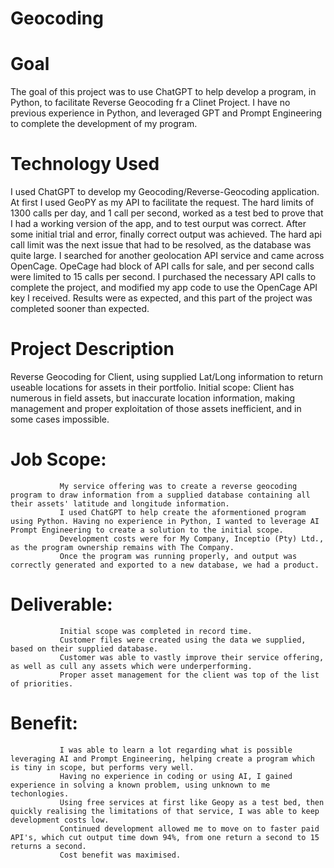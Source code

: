 # Geocoding

# Goal
The goal of this project was to use ChatGPT to help develop a program, in Python, to facilitate Reverse Geocoding fr a Clinet Project.
I have no previous experience in Python, and leveraged GPT and Prompt Engineering to complete the development of my program.

# Technology Used
I used ChatGPT to develop my Geocoding/Reverse-Geocoding application.
At first I used GeoPY as my API to facilitate the request. The hard limits of 1300 calls per day, and 1 call per second, worked as a test bed to prove that I had a working version of the app, and to test ourput was correct.
After some initial trial and error, finally correct output was achieved. The hard api call limit was the next issue that had to be resolved, as the database was quite large.
I searched for another geolocation API service and came across OpenCage.
OpeCage had block of API calls for sale, and per second calls were limited to 15 calls per second.
I purchased the necessary API calls to complete the project, and modified my app code to use the OpenCage API key I received.
Results were as expected, and this part of the project was completed sooner than expected.

# Project Description

Reverse Geocoding for Client, using supplied Lat/Long information to return useable locations for assets in their portfolio.
Initial scope: Client has numerous in field assets, but inaccurate location information, making management and proper exploitation of those assets inefficient, and in some cases impossible.

# Job Scope:     
               My service offering was to create a reverse geocoding program to draw information from a supplied database containing all their assets' latitude and longitude information.
               I used ChatGPT to help create the aformentioned program using Python. Having no experience in Python, I wanted to leverage AI Prompt Engineering to create a solution to the initial scope.
               Development costs were for My Company, Inceptio (Pty) Ltd., as the program ownership remains with The Company.
               Once the program was running properly, and output was correctly generated and exported to a new database, we had a product.

# Deliverable:    
               Initial scope was completed in record time.
               Customer files were created using the data we supplied, based on their supplied database.
               Customer was able to vastly improve their service offering, as well as cull any assets which were underperforming.
               Proper asset management for the client was top of the list of priorities.

# Benefit:     
               I was able to learn a lot regarding what is possible leveraging AI and Prompt Engineering, helping create a program which is tiny in scope, but performs very well.
               Having no experience in coding or using AI, I gained experience in solving a known problem, using unknown to me techonlogies.
               Using free services at first like Geopy as a test bed, then quickly realising the limitations of that service, I was able to keep development costs low.
               Continued development allowed me to move on to faster paid API's, which cut output time down 94%, from one return a second to 15 returns a second.
               Cost benefit was maximised.
